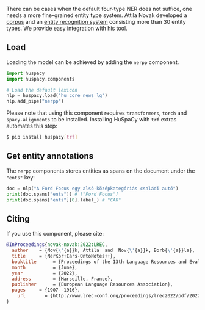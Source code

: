 There can be cases when the default four-type NER does not suffice, one needs a more fine-grained entity type system.
Attila Novak developed a [corpus](https://github.com/novakat/NYTK-NerKor-Cars-OntoNotesPP) and an [entity recognition system](https://huggingface.co/novakat/nerkor-cars-onpp-hubert) consisting more than 30 entity types. We provide easy
integration with his tool.

## Load

Loading the model can be achieved by adding the `nerpp` component.

```python
import huspacy
import huspacy.components

# Load the default lexicon
nlp = huspacy.load("hu_core_news_lg")
nlp.add_pipe("nerpp")
```
Please note that using this component requires `transformers`, `torch` and `spacy-alignments` to be installed.
Installing HuSpaCy with `trf` extras automates this step:

```bash
$ pip install huspacy[trf]
```

## Get entity annotations

The `nerpp` components stores entities as spans on the document under the `"ents"` key:

```python
doc = nlp("A Ford Focus egy alsó-középkategóriás családi autó")
print(doc.spans["ents"]) # ["Ford Focus"]
print(doc.spans["ents"][0].label_) # "CAR"
```
## Citing
If you use this component, please cite:

```bibtex
@InProceedings{novak-novak:2022:LREC,
  author    = {Nov{\'{a}}k, Attila  and  Nov{\'{a}}k, Borb{\'{a}}la},
  title     = {NerKor+Cars-OntoNotes++},
  booktitle      = {Proceedings of the 13th Language Resources and Evaluation Conference (LREC 2022)},
  month          = {June},
  year           = {2022},
  address        = {Marseille, France},
  publisher      = {European Language Resources Association},
  pages     = {1907--1916},
    url       = {http://www.lrec-conf.org/proceedings/lrec2022/pdf/2022.lrec-1.203.pdf}
}
```

